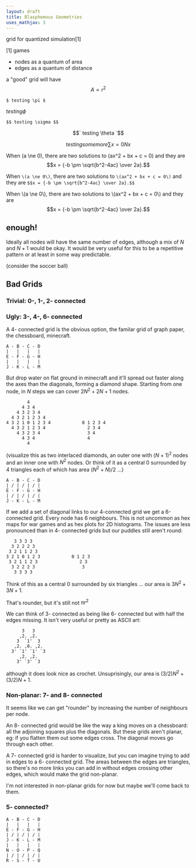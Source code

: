 ```yaml
---
layout: draft
title: Blasphemous Geometries
uses_mathjax: 3
---
```


grid for quantized simulation[1] 

[1] games


* nodes as a quantum of area
* edges as a quantum of distance

a "good" grid will have $$ A \propto r^2 $$

`$ testing \pi $`

$` testing \phi `$

`$$ testing \sigma $$`

$$` testing \theta `$$

```math
testing some more \sum{x=0}{N} x 
```

When \(a \ne 0\), there are two solutions to \(ax^2 + bx + c = 0\) and they are
$$x = {-b \pm \sqrt{b^2-4ac} \over 2a}.$$

When `\(a \ne 0\)`, there are two solutions to `\(ax^2 + bx + c = 0\)` and they are
`$$x = {-b \pm \sqrt{b^2-4ac} \over 2a}.$$`

When \\(a \ne 0\\), there are two solutions to \\(ax^2 + bx + c = 0\\) and they are
$$x = {-b \pm \sqrt{b^2-4ac} \over 2a}.$$

## enough!

Ideally all nodes will have the same number of edges, although a mix 
of $`N`$ and $`N+1`$ would be okay.  It would be very useful for this
to be a repetitive pattern or at least in some way predictable.

(consider the soccer ball)

## Bad Grids

### Trivial: 0-, 1-, 2- connected

### Ugly: 3-, 4-, 6- connected

A 4- connected grid is the obvious option, the familar grid of graph paper,
the chessboard, minecraft.

```
A - B - C - D
|   |   |   |
E - F - G - H
|   |   |   |
J - K - L - M
```

But drop water on flat ground in minecraft and it'll spread out faster along
the axes than the diagonals, forming a diamond shape.  Starting from one node,
in $`N`$ steps we can cover $`2N^2 + 2N + 1`$ nodes.

```
        4
      4 3 4
    4 3 2 3 4
  4 3 2 1 2 3 4
4 3 2 1 0 1 2 3 4            0 1 2 3 4
  4 3 2 1 2 3 4                2 3 4
    4 3 2 3 4                  3 4
      4 3 4                    4
        4

```
(visualize this as two interlaced diamonds, an outer one with $`(N+1)^2`$ nodes
and an inner one with $`N^2`$ nodes.  Or think of it as a central $`0`$ 
surrounded by 4 triangles each of which has area $`(N^2+N)/2`$ ...)

```
A - B - C - D
| / | / | / |
E - F - G - H
| / | / | / |
J - K - L - M
```
If we add a set of diagonal links to our 4-connected grid we get a 6-connected
grid.  Every node has 6 neighbours.  This is not uncommon as hex maps for war
games and as hex plots for 2D histograms.  The issues are less pronounced than in
4- connected grids but our puddles still aren't round:


```
   3 3 3 3
  3 2 2 2 3
 3 2 1 1 2 3
3 2 1 0 1 2 3            0 1 2 3
 3 2 1 1 2 3                2 3
  3 2 2 2 3                  3
   3 3 3 3
```

Think of this as a central $`0`$ surrounded by six triangles ... our area is 
$`3N^2 + 3N + 1`$.  

That's rounder, but it's still not $`\pi r^2`$

We can think of 3- connected as being like 6- connected but with half the edges
missing.  It isn't very useful or pretty as ASCII art:

```
      3   3
     ,2. ,2.
    3  `1'  3
   ,2. ,0. ,2.
  3' `1' `1' `3
     ,2. ,2.
    3' `3' `3

```

although it does look nice as crochet.  Unsuprisingly, our area is $`(3/2)N^2 + (3/2)N + 1`$.

### Non-planar: 7- and 8- connected

It seems like we can get "rounder" by increasing the number of neighbours per
node.

An 8- connected grid would be like the way a king moves on a chessboard:
all the adjoining squares plus the diagonals.  But these grids aren't planar,
eg: if you flatten them out some edges cross.  The diagonal moves go through
each other.

A 7- connected grid is harder to visualize, but you can imagine trying to add in 
edges to a 6- connected grid.  The areas between the edges are triangles, so
there's no more links you can add in without edges crossing other edges, which 
would make the grid non-planar.

I'm not interested in non-planar grids for now but maybe we'll come back to them.

### 5- connected?

```
A - B - C - D
|   |   |   |
E - F - G - H
| / | / | / |
J - K - L - M
|   |   |   |
N - O - P - Q
| / | / | / |
R - S - T - U
```

